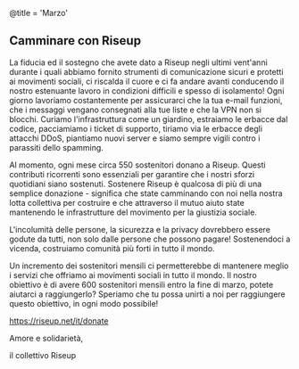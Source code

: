@title = 'Marzo'

Camminare con Riseup
--------------------

La fiducia ed il sostegno che avete dato a Riseup negli ultimi vent'anni durante i quali abbiamo fornito strumenti di comunicazione sicuri e protetti ai movimenti sociali, ci riscalda il cuore e ci fa andare avanti conducendo il nostro estenuante lavoro in condizioni difficili e spesso di isolamento! Ogni giorno lavoriamo costantemente per assicurarci che la tua e-mail funzioni, che i messaggi vengano consegnati alla tue liste e che la VPN non si blocchi. Curiamo l'infrastruttura come un giardino, estraiamo le erbacce dal codice, pacciamiamo i ticket di supporto, tiriamo via le erbacce degli attacchi DDoS, piantiamo nuovi server e siamo sempre vigili contro i parassiti dello spamming.

Al momento, ogni mese circa 550 sostenitori donano a Riseup. Questi contributi ricorrenti sono essenziali per garantire che i nostri sforzi quotidiani siano sostenuti. Sostenere Riseup è qualcosa di più di una semplice donazione - significa che state camminando con noi nella nostra lotta collettiva per costruire e che attraverso il mutuo aiuto state mantenendo le infrastrutture del movimento per la giustizia sociale.

L'incolumità delle persone, la sicurezza e la privacy dovrebbero essere godute da tutti, non solo dalle persone che possono pagare! Sostenendoci a vicenda, costruiamo comunità più forti in tutto il mondo.

Un incremento dei sostenitori mensili ci permetterebbe di mantenere meglio i servizi che offriamo ai movimenti sociali in tutto il mondo. Il nostro obiettivo è di avere 600 sostenitori mensili entro la fine di marzo, potete aiutarci a raggiungerlo? Speriamo che tu possa unirti a noi per raggiungere questo obiettivo, in ogni modo possibile!

https://riseup.net/it/donate

Amore e solidarietà,

il collettivo Riseup
